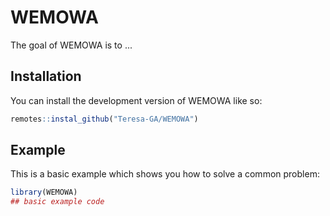
# WEMOWA

<!-- badges: start -->
<!-- badges: end -->

The goal of WEMOWA is to ...

## Installation

You can install the development version of WEMOWA like so:

``` r
remotes::instal_github("Teresa-GA/WEMOWA")
```

## Example

This is a basic example which shows you how to solve a common problem:

``` r
library(WEMOWA)
## basic example code
```

